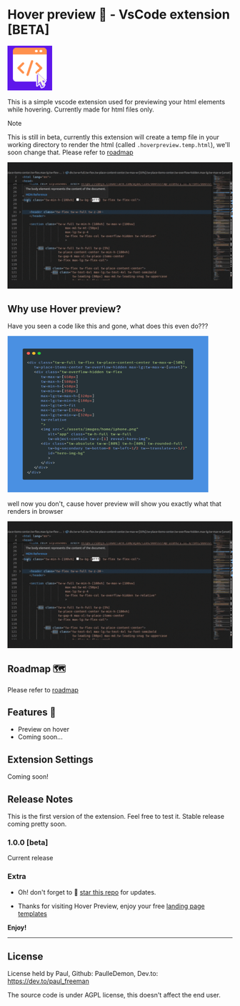 # Hover preview 🚀 - VsCode extension [BETA] 

<p>
    <img src="./icons/hover-preview.png" width="100" height="100" alt="preview">
</p>

This is a simple vscode extension used for previewing your html elements while hovering.
Currently made for html files only.

>[!NOTE]
This is still in beta, currently this extension will create a temp file in your working directory to render the html (called `.hoverpreview.temp.html`), we'll soon change that. Please refer to [roadmap](roadmap.md)

![preview](./documentation/images/preview.gif)

## Why use Hover preview?

Have you seen a code like this and gone, what does this even do???

<p>
    <img src="./documentation/images/tailwind-code.png" width="450" height="350" alt="preview">
</p>


well now you don't, cause hover preview will show you exactly what that renders in browser

![preview](./documentation/images/preview.gif)

## Roadmap 🗺️

Please refer to [roadmap](roadmap.md) 

## Features 🌟
* Preview on hover
* Coming soon...

## Extension Settings

Coming soon!



## Release Notes

This is the first version of the extension. Feel free to test it. Stable release coming pretty soon.

### 1.0.0 [beta]

Current release

### Extra

* Oh! don't forget to 🌟 [star this repo](https://github.com/PaulleDemon/Hover-Preview) for updates.

* Thanks for visiting Hover Preview, enjoy your free [landing page templates](https://github.com/PaulleDemon/landing-pages)


**Enjoy!**

---

## License
License held by Paul, Github: PaulleDemon, Dev.to: https://dev.to/paul_freeman

The source code is under AGPL license, this doesn't affect the end user. 

